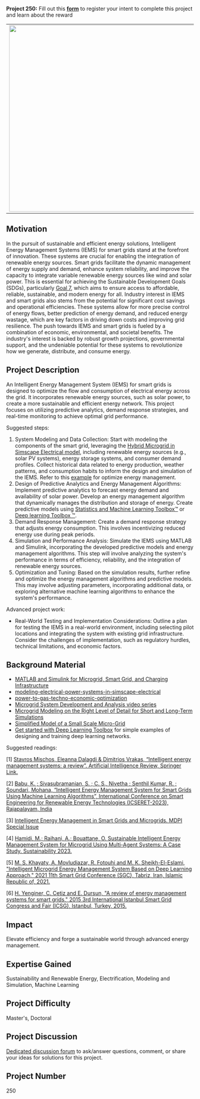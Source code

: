 **Project 250:** Fill out this <strong>[form](https://forms.office.com/Pages/ResponsePage.aspx?id=ETrdmUhDaESb3eUHKx3B5lOTzSa_A6lPqq2LJKzvpM5UMTBZRkc4UTRETjFERVRDWllQRE40OUFSQS4u)</strong> to  register your intent to complete this project and learn about the reward

<table>
<td><img src="https://gist.githubusercontent.com/robertogl/e0115dc303472a9cfd52bbbc8edb7665/raw/grid.jpg"  width=500 /></td>
<td><p><h1>Intelligent Energy Management Systems for Smart Grids </h1></p>
<p>Design and Implement an Intelligent Energy Management System (IEMS) for Smart Grids to Optimize Energy Distribution and Consumption. </p>
</table>

## Motivation

In the pursuit of sustainable and efficient energy solutions, Intelligent Energy Management Systems (IEMS) for smart grids stand at the forefront of innovation. These systems are crucial for enabling the integration of renewable energy sources. Smart grids facilitate the dynamic management of energy supply and demand, enhance system reliability, and improve the capacity to integrate variable renewable energy sources like wind and solar power. This is essential for achieving the Sustainable Development Goals (SDGs), particularly [Goal 7](https&#58;//sdgs.un.org/goals/goal7), which aims to ensure access to affordable, reliable, sustainable, and modern energy for all. 
Industry interest in IEMS and smart grids also stems from the potential for significant cost savings and operational efficiencies. These systems allow for more precise control of energy flows, better prediction of energy demand, and reduced energy wastage, which are key factors in driving down costs and improving grid resilience.
The push towards IEMS and smart grids is fueled by a combination of economic, environmental, and societal benefits. The industry's interest is backed by robust growth projections, governmental support, and the undeniable potential for these systems to revolutionize how we generate, distribute, and consume energy.

## Project Description

An Intelligent Energy Management System (IEMS) for smart grids is designed to optimize the flow and consumption of electrical energy across the grid. It incorporates renewable energy sources, such as solar power, to create a more sustainable and efficient energy network. This project focuses on utilizing predictive analytics, demand response strategies, and real-time monitoring to achieve optimal grid performance.

Suggested steps:
1.	System Modeling and Data Collection: Start with modeling the components of the smart grid, leveraging the [Hybrid Microgrid in Simscape Electrical model](https://www.mathworks.com/matlabcentral/fileexchange/114945-hybrid-ac-dc-microgrid-with-pv-battery-and-fuel-cells?s_tid=srchtitle), including renewable energy sources (e.g., solar PV systems), energy storage systems, and consumer demand profiles. Collect historical data related to energy production, weather patterns, and consumption habits to inform the design and simulation of the IEMS. Refer to this [example](https://www.mathworks.com/matlabcentral/fileexchange/73139-microgrid-energy-management-system-ems-using-optimization?s_tid=ta_fx_results) for optimize energy management.
2.	Design of Predictive Analytics and Energy Management Algorithms: Implement predictive analytics to forecast energy demand and availability of solar power. Develop an energy management algorithm that dynamically manages the distribution and storage of energy. Create predictive models using [Statistics and Machine Learning Toolbox™](https://www.mathworks.com/products/statistics.html)  or [Deep learning Toolbox ™](https://www.mathworks.com/products/deep-learning.html).
3.	Demand Response Management: Create a demand response strategy that adjusts energy consumption. This involves incentivizing reduced energy use during peak periods.
4.	Simulation and Performance Analysis: Simulate the IEMS using MATLAB and Simulink, incorporating the developed predictive models and energy management algorithms. This step will involve analyzing the system's performance in terms of efficiency, reliability, and the integration of renewable energy sources.
5.	Optimization and Tuning: Based on the simulation results, further refine and optimize the energy management algorithms and predictive models. This may involve adjusting parameters, incorporating additional data, or exploring alternative machine learning algorithms to enhance the system's performance.

Advanced project work:

-	Real-World Testing and Implementation Considerations: Outline a plan for testing the IEMS in a real-world environment, including selecting pilot locations and integrating the system with existing grid infrastructure. Consider the challenges of implementation, such as regulatory hurdles, technical limitations, and economic factors. 


## Background Material

-	[MATLAB and Simulink for Microgrid, Smart Grid, and Charging Infrastructure](https://www.mathworks.com/solutions/electrification/microgrid-smart-grid-charging-infrastructure.html)
-	[modeling-electrical-power-systems-in-simscape-electrical](https://www.mathworks.com/videos/modeling-electrical-power-systems-in-simscape-electrical-1675265945014.html)
-	[power-to-gas-techno-economic-optimization](https://www.mathworks.com/videos/power-to-gas-techno-economic-optimization-1700168734751.html?s_tid=srchtitle_videos_main_1_power%20to%20gas)
-	[Microgrid System Development and Analysis video series](https://www.mathworks.com/videos/series/microgrid-system-development-and-analysis.html)
-	[Microgrid Modeling on the Right Level of Detail for Short and Long-Term Simulations](https://www.mathworks.com/support/search.html/videos/microgrid-modeling-on-the-right-level-of-detail-for-short-and-long-term-simulations-1593454332839.html?fq%5B%5D=asset_type_name:video&fq%5B%5D=category:simulink/index&page=1)
-	[Simplified Model of a Small Scale Micro-Grid](https://www.mathworks.com/help/sps/ug/simplified-model-of-a-small-scale-micro-grid.html)
-	[Get started with Deep Learning Toolbox](https://www.mathworks.com/help/deeplearning/examples.html?category=getting-started-with-deep-learning-toolbox&exampleproduct=all&s_tid=CRUX_lftnav) for simple examples of designing and training deep learning networks.

Suggested readings:

[1] [Stavros Mischos, Eleanna Dalagdi & Dimitrios Vrakas, “Intelligent energy management systems: a review”. Artificial Intelligence Review, Springer Link.]( https://link.springer.com/article/10.1007/s10462-023-10441-3) 

[2] [Babu, K. ; Sivasubramanian, S. ; C. S., Nivetha ; Senthil Kumar, R. ; Soundari, Mohana, “Intelligent Energy Management System for Smart Grids Using Machine Learning Algorithms”, International Conference on Smart Engineering for Renewable Energy Technologies (ICSERET-2023), Rajapalayam, India](https://www.e3s-conferences.org/articles/e3sconf/pdf/2023/24/e3sconf_icseret2023_05004.pdf)

[3] [Intelligent Energy Management in Smart Grids and Microgrids. MDPI Special Issue](https://www.mdpi.com/journal/sensors/special_issues/Energy_Management_Grids)

[4] [Hamidi, M.; Raihani, A.; Bouattane, O. Sustainable Intelligent Energy Management System for Microgrid Using Multi-Agent Systems: A Case Study. Sustainability 2023.](https://www.mdpi.com/2071-1050/15/16/12546)

[5] [M. S. Khayaty, A. Movludiazar, R. Fotouhi and M. K. Sheikh-El-Eslami, "Intelligent Microgrid Energy Management System Based on Deep Learning Approach," 2021 11th Smart Grid Conference (SGC), Tabriz, Iran, Islamic Republic of, 2021.](https://ieeexplore.ieee.org/document/9664022)

[6] [H. Yenginer, C. Cetiz and E. Dursun, "A review of energy management systems for smart grids," 2015 3rd International Istanbul Smart Grid Congress and Fair (ICSG), Istanbul, Turkey, 2015.](https://ieeexplore.ieee.org/document/7354918)


## Impact

Elevate efficiency and forge a sustainable world through advanced energy management. 

## Expertise Gained 

Sustainability and Renewable Energy, Electrification, Modeling and Simulation, Machine Learning

## Project Difficulty

Master's, Doctoral

## Project Discussion

[Dedicated discussion forum](https://github.com/mathworks/MATLAB-Simulink-Challenge-Project-Hub/discussions/104) to ask/answer questions, comment, or share your ideas for solutions for this project.

## Project Number

250
